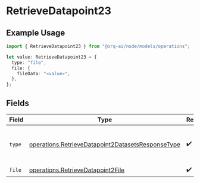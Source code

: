 # RetrieveDatapoint23

## Example Usage

```typescript
import { RetrieveDatapoint23 } from "@orq-ai/node/models/operations";

let value: RetrieveDatapoint23 = {
  type: "file",
  file: {
    fileData: "<value>",
  },
};
```

## Fields

| Field                                                                                                                  | Type                                                                                                                   | Required                                                                                                               | Description                                                                                                            |
| ---------------------------------------------------------------------------------------------------------------------- | ---------------------------------------------------------------------------------------------------------------------- | ---------------------------------------------------------------------------------------------------------------------- | ---------------------------------------------------------------------------------------------------------------------- |
| `type`                                                                                                                 | [operations.RetrieveDatapoint2DatasetsResponseType](../../models/operations/retrievedatapoint2datasetsresponsetype.md) | :heavy_check_mark:                                                                                                     | The type of the content part. Always `file`.                                                                           |
| `file`                                                                                                                 | [operations.RetrieveDatapoint2File](../../models/operations/retrievedatapoint2file.md)                                 | :heavy_check_mark:                                                                                                     | N/A                                                                                                                    |